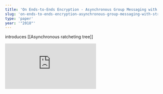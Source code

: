 ```yaml
---
title: 'On Ends-to-Ends Encryption - Asynchronous Group Messaging with Strong Security Guarantees'
slug: 'on-ends-to-ends-encryption-asynchronous-group-messaging-with-strong-security-guarantees'
type: 'paper'
year: '"2018"'
---
```


introduces [[Asynchronous ratcheting tree]]

![](https://static.meri.garden/14bc8167ab59c745fc1d8d469246fe95.pdf)